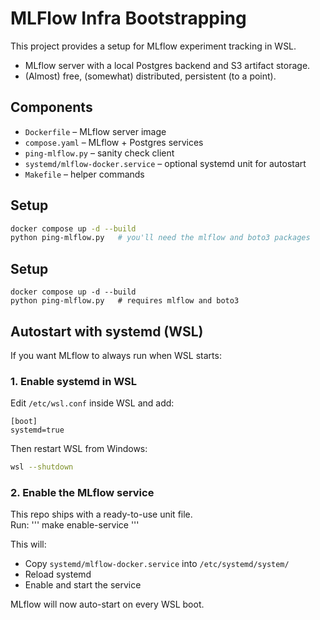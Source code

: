 # MLFlow Infra Bootstrapping

This project provides a setup for MLflow experiment tracking in WSL.

- MLflow server with a local Postgres backend and S3 artifact storage.
- (Almost) free, (somewhat) distributed, persistent (to a point).

## Components
- `Dockerfile` – MLflow server image  
- `compose.yaml` – MLflow + Postgres services  
- `ping-mlflow.py` – sanity check client  
- `systemd/mlflow-docker.service` – optional systemd unit for autostart
- `Makefile` – helper commands

## Setup
```bash
docker compose up -d --build
python ping-mlflow.py   # you'll need the mlflow and boto3 packages
```

## Setup
```
docker compose up -d --build
python ping-mlflow.py   # requires mlflow and boto3
```

## Autostart with systemd (WSL)

If you want MLflow to always run when WSL starts:

### 1. Enable systemd in WSL
Edit `/etc/wsl.conf` inside WSL and add:
```
[boot]
systemd=true
```
Then restart WSL from Windows:
```bash
wsl --shutdown
```

### 2. Enable the MLflow service
This repo ships with a ready-to-use unit file.  
Run:
'''
make enable-service
'''

This will:
- Copy `systemd/mlflow-docker.service` into `/etc/systemd/system/`
- Reload systemd
- Enable and start the service

MLflow will now auto-start on every WSL boot.
